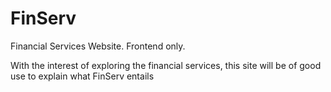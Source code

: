 # FinServ
Financial Services Website. Frontend only.

With the interest of exploring the financial services, this site will be of good use to explain what FinServ entails
